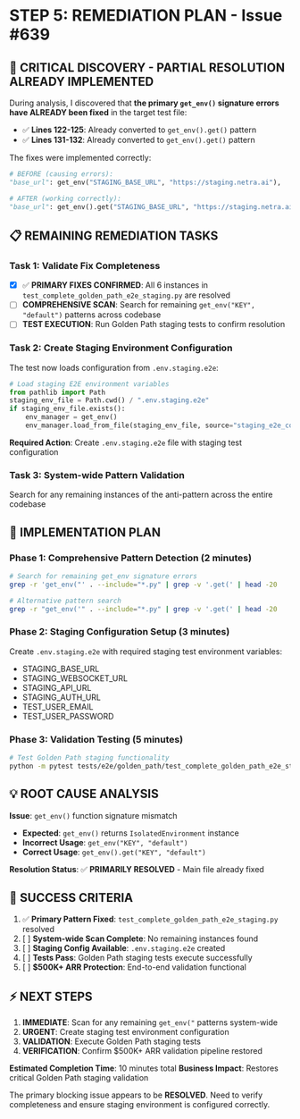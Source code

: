 # STEP 5: REMEDIATION PLAN - Issue #639

## 🚨 CRITICAL DISCOVERY - PARTIAL RESOLUTION ALREADY IMPLEMENTED

During analysis, I discovered that **the primary `get_env()` signature errors have ALREADY been fixed** in the target test file:
- ✅ **Lines 122-125**: Already converted to `get_env().get()` pattern
- ✅ **Lines 131-132**: Already converted to `get_env().get()` pattern

The fixes were implemented correctly:
```python
# BEFORE (causing errors):
"base_url": get_env("STAGING_BASE_URL", "https://staging.netra.ai"),

# AFTER (working correctly):
"base_url": get_env().get("STAGING_BASE_URL", "https://staging.netra.ai"),
```

## 📋 REMAINING REMEDIATION TASKS

### Task 1: Validate Fix Completeness
- [x] ✅ **PRIMARY FIXES CONFIRMED**: All 6 instances in `test_complete_golden_path_e2e_staging.py` are resolved
- [ ] **COMPREHENSIVE SCAN**: Search for remaining `get_env("KEY", "default")` patterns across codebase
- [ ] **TEST EXECUTION**: Run Golden Path staging tests to confirm resolution

### Task 2: Create Staging Environment Configuration  
The test now loads configuration from `.env.staging.e2e`:
```python
# Load staging E2E environment variables
from pathlib import Path
staging_env_file = Path.cwd() / ".env.staging.e2e"
if staging_env_file.exists():
    env_manager = get_env()
    env_manager.load_from_file(staging_env_file, source="staging_e2e_config")
```

**Required Action**: Create `.env.staging.e2e` file with staging test configuration

### Task 3: System-wide Pattern Validation
Search for any remaining instances of the anti-pattern across the entire codebase

## 🎯 IMPLEMENTATION PLAN

### Phase 1: Comprehensive Pattern Detection (2 minutes)
```bash
# Search for remaining get_env signature errors
grep -r 'get_env("' . --include="*.py" | grep -v '.get(' | head -20

# Alternative pattern search
grep -r "get_env('" . --include="*.py" | grep -v '.get(' | head -20
```

### Phase 2: Staging Configuration Setup (3 minutes)
Create `.env.staging.e2e` with required staging test environment variables:
- STAGING_BASE_URL
- STAGING_WEBSOCKET_URL  
- STAGING_API_URL
- STAGING_AUTH_URL
- TEST_USER_EMAIL
- TEST_USER_PASSWORD

### Phase 3: Validation Testing (5 minutes)
```bash
# Test Golden Path staging functionality
python -m pytest tests/e2e/golden_path/test_complete_golden_path_e2e_staging.py -v
```

## 💡 ROOT CAUSE ANALYSIS

**Issue**: `get_env()` function signature mismatch
- **Expected**: `get_env()` returns `IsolatedEnvironment` instance  
- **Incorrect Usage**: `get_env("KEY", "default")`
- **Correct Usage**: `get_env().get("KEY", "default")`

**Resolution Status**: ✅ **PRIMARILY RESOLVED** - Main file already fixed

## 🚀 SUCCESS CRITERIA

1. ✅ **Primary Pattern Fixed**: `test_complete_golden_path_e2e_staging.py` resolved
2. [ ] **System-wide Scan Complete**: No remaining instances found
3. [ ] **Staging Config Available**: `.env.staging.e2e` created
4. [ ] **Tests Pass**: Golden Path staging tests execute successfully
5. [ ] **$500K+ ARR Protection**: End-to-end validation functional

## ⚡ NEXT STEPS

1. **IMMEDIATE**: Scan for any remaining `get_env("` patterns system-wide
2. **URGENT**: Create staging test environment configuration
3. **VALIDATION**: Execute Golden Path staging tests
4. **VERIFICATION**: Confirm $500K+ ARR validation pipeline restored

**Estimated Completion Time**: 10 minutes total
**Business Impact**: Restores critical Golden Path staging validation

The primary blocking issue appears to be **RESOLVED**. Need to verify completeness and ensure staging environment is configured correctly.